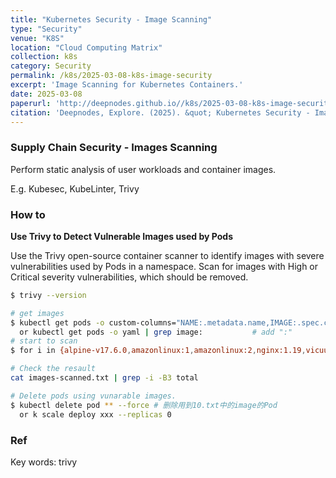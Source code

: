 ```yaml
---
title: "Kubernetes Security - Image Scanning"
type: "Security"
venue: "K8S"
location: "Cloud Computing Matrix"
collection: k8s
category: Security
permalink: /k8s/2025-03-08-k8s-image-security
excerpt: 'Image Scanning for Kubernetes Containers.'
date: 2025-03-08
paperurl: 'http://deepnodes.github.io//k8s/2025-03-08-k8s-image-security.md'
citation: 'Deepnodes, Explore. (2025). &quot; Kubernetes Security - Image Scanning.&quot; <i>Cloud Computing Matrix</i>. 1(3).'
---
```


### Supply Chain Security - Images Scanning

Perform static analysis of user workloads and container images.

E.g. Kubesec, KubeLinter, Trivy

### How to

**Use Trivy to Detect Vulnerable Images used by Pods**

Use the Trivy open-source container scanner to identify images with severe vulnerabilities used by Pods in a namespace.
Scan for images with High or Critical severity vulnerabilities, which should be removed.

```sh
$ trivy --version

# get images
$ kubectl get pods -o custom-columns="NAME:.metadata.name,IMAGE:.spec.containers[*].image, RSRC:.metadata.resourceVersion" >> images.txt
  or kubectl get pods -o yaml | grep image:           # add ":"
# start to scan
$ for i in {alpine-v17.6.0,amazonlinux:1,amazonlinux:2,nginx:1.19,vicuu/nginx:host}; do trivy image --skip-db-update -s "HIGH,CRITICAL" $i >> images-scanned.txt; done

# Check the resault
cat images-scanned.txt | grep -i -B3 total

# Delete pods using vunarable images.
$ kubectl delete pod ** --force # 删除用到10.txt中的image的Pod
  or k scale deploy xxx --replicas 0
```

### Ref
Key words: trivy
